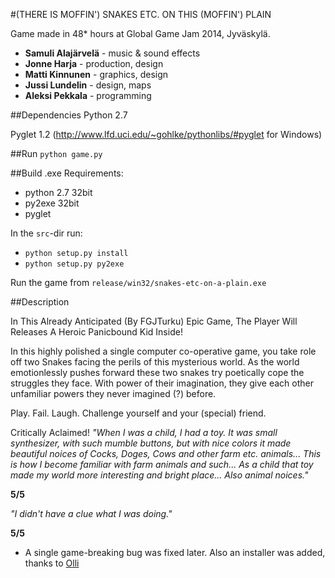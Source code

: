 #(THERE IS MOFFIN') SNAKES ETC. ON THIS (MOFFIN') PLAIN


Game made in 48* hours at Global Game Jam 2014, Jyväskylä.

* __Samuli Alajärvelä__ - music & sound effects
* __Jonne Harja__ - production, design
* __Matti Kinnunen__ - graphics, design
* __Jussi Lundelin__ - design, maps
* __Aleksi Pekkala__ - programming

##Dependencies
Python 2.7

Pyglet 1.2 (http://www.lfd.uci.edu/~gohlke/pythonlibs/#pyglet for Windows)

##Run
`python game.py`

##Build .exe
Requirements:
 - python 2.7 32bit
 - py2exe 32bit
 - pyglet

In the `src`-dir run:
 - `python setup.py install`
 - `python setup.py py2exe`

Run the game from `release/win32/snakes-etc-on-a-plain.exe`

##Description

In This Already Anticipated (By FGJTurku) Epic Game, The Player Will Releases A Heroic Panicbound Kid Inside!

In this highly polished a single computer co-operative game, you take role off two Snakes facing the perils of this mysterious world. As the world emotionlessly pushes forward these two snakes try poetically cope the struggles they face. With power of their imagination, they give each other unfamiliar powers they never imagined (?) before.


Play. Fail. Laugh. Challenge yourself and your (special) friend.


Critically Aclaimed!
_"When I was a child, I had a toy. It was small synthesizer, with such mumble buttons, but with nice colors it made beautiful noices of Cocks, Doges, Cows and other farm etc. animals... This is how I become familiar with farm animals and such... As a child that toy made my world more interesting and bright place... Also animal noices."_

__5/5__


_"I didn't have a clue what I was doing."_

__5/5__

* A single game-breaking bug was fixed later. Also an installer was added, thanks to [Olli](https://github.com/gildean)

